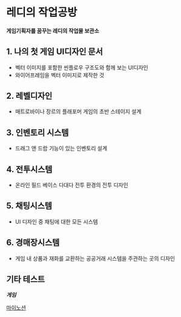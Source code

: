 
레디의 작업공방
=====
#### 게임기획자를 꿈꾸는 레디의 작업물 보관소




## 1. 나의 첫 게임 UI디자인 문서
- 벡터 이미지를 포함한 씬플로우 구조도와 함께 보는 UI디자인
- 와이어프레임을 벡터 이미지로 제작한 것
## 2. 레벨디자인
- 매트로바이나 장르의 플래포머 게임의 초반 스테이지 설계
## 3. 인벤토리 시스템
- 드래그 앤 드랍 기능이 있는 인벤토리 설계
## 4. 전투시스템
- 온라인 필드 베이스 다대다 전투 환경의 전투 디자인
## 5. 채팅시스템
- UI 디자인 중 채팅에 대한 모든 시스템
## 6. 경매장시스템
- 게임 내 상품과 재화를 교환하는 공공거래 시스템을 주관하는 곳의 디자인</br>



## 기타 테스트
__*게임*__</br>


[마이노션](https://www.notion.so/40825af70c9d44f486c425fd3022480c)